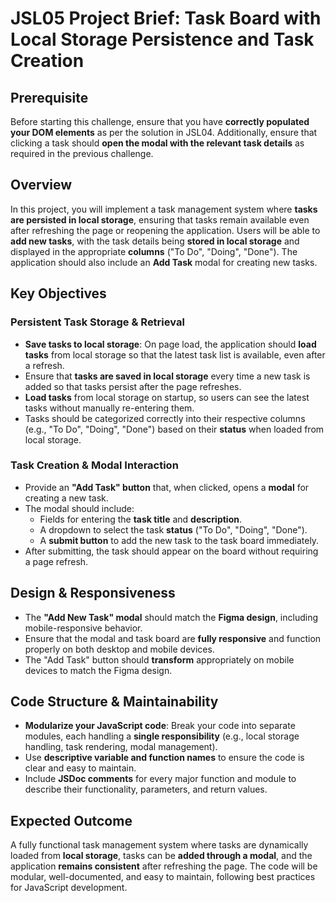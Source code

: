 # JSL05 Project Brief: Task Board with Local Storage Persistence and Task Creation

## Prerequisite

Before starting this challenge, ensure that you have **correctly populated your DOM elements** as per the solution in JSL04. Additionally, ensure that clicking a task should **open the modal with the relevant task details** as required in the previous challenge.

## Overview

In this project, you will implement a task management system where **tasks are persisted in local storage**, ensuring that tasks remain available even after refreshing the page or reopening the application. Users will be able to **add new tasks**, with the task details being **stored in local storage** and displayed in the appropriate **columns** ("To Do", "Doing", "Done"). The application should also include an **Add Task** modal for creating new tasks.

## Key Objectives

### Persistent Task Storage & Retrieval

- **Save tasks to local storage**: On page load, the application should **load tasks** from local storage so that the latest task list is available, even after a refresh.
- Ensure that **tasks are saved in local storage** every time a new task is added so that tasks persist after the page refreshes.
- **Load tasks** from local storage on startup, so users can see the latest tasks without manually re-entering them.
- Tasks should be categorized correctly into their respective columns (e.g., "To Do", "Doing", "Done") based on their **status** when loaded from local storage.

### Task Creation & Modal Interaction

- Provide an **"Add Task" button** that, when clicked, opens a **modal** for creating a new task.
- The modal should include:
  - Fields for entering the **task title** and **description**.
  - A dropdown to select the task **status** ("To Do", "Doing", "Done").
  - A **submit button** to add the new task to the task board immediately.
- After submitting, the task should appear on the board without requiring a page refresh.

## Design & Responsiveness

- The **"Add New Task" modal** should match the **Figma design**, including mobile-responsive behavior.
- Ensure that the modal and task board are **fully responsive** and function properly on both desktop and mobile devices.
- The "Add Task" button should **transform** appropriately on mobile devices to match the Figma design.

## Code Structure & Maintainability

- **Modularize your JavaScript code**: Break your code into separate modules, each handling a **single responsibility** (e.g., local storage handling, task rendering, modal management).
- Use **descriptive variable and function names** to ensure the code is clear and easy to maintain.
- Include **JSDoc comments** for every major function and module to describe their functionality, parameters, and return values.

## Expected Outcome

A fully functional task management system where tasks are dynamically loaded from **local storage**, tasks can be **added through a modal**, and the application **remains consistent** after refreshing the page. The code will be modular, well-documented, and easy to maintain, following best practices for JavaScript development.
